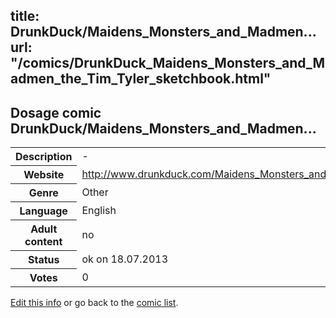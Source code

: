 title: DrunkDuck/Maidens_Monsters_and_Madmen...
url: "/comics/DrunkDuck_Maidens_Monsters_and_Madmen_the_Tim_Tyler_sketchbook.html"
---
Dosage comic DrunkDuck/Maidens_Monsters_and_Madmen...
-----------------------------------------

<p id="msg"></p>
<script type="text/javascript">
if (window.location.search === '?edit_info_mail=sent_ok') {
  var elem = document.getElementById("msg");
  elem.innerHTML = 'Edited information sucessfully sent for review, which is usually done daily. Thanks!';
  elem.className = 'ok';
}
</script>
<table class="comicinfo">
<tr>
<th>Description</th><td>-</td>
</tr>
<tr>
<th>Website</th><td><a href="http://www.drunkduck.com/Maidens_Monsters_and_Madmen_the_Tim_Tyler_sketchbook/">http://www.drunkduck.com/Maidens_Monsters_and_Madmen_the_Tim_Tyler_sketchbook/</a></td>
</tr>
<tr>
<th>Genre</th><td>Other</td>
</tr>
<tr>
<th>Language</th><td>English</td>
</tr>
<tr>
<th>Adult content</th><td>no</td>
</tr>
<tr>
<th>Status</th><td>ok on 18.07.2013</td>
</tr>
<tr>
<th>Votes</th><td>0</td>
</tr>
</table>

[Edit this info](DrunkDuck_Maidens_Monsters_and_Madmen_the_Tim_Tyler_sketchbook_edit.html) or go back to the [comic list](../comic-index.html).
